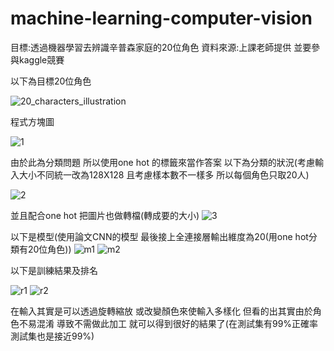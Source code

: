 # machine-learning-computer-vision

目標:透過機器學習去辨識辛普森家庭的20位角色 資料來源:上課老師提供 並要參與kaggle競賽

以下為目標20位角色

![20_characters_illustration](https://user-images.githubusercontent.com/49279418/106090882-30e7fb00-6166-11eb-874b-931e56ea2503.png)

程式方塊圖

![1](https://user-images.githubusercontent.com/49279418/106090955-5248e700-6166-11eb-8820-79c6dc03d999.png)

由於此為分類問題 所以使用one hot 的標籤來當作答案 以下為分類的狀況(考慮輸入大小不同統一改為128X128 且考慮樣本數不一樣多 所以每個角色只取20人)

![2](https://user-images.githubusercontent.com/49279418/106091088-9d62fa00-6166-11eb-9164-dc6605532923.png)

並且配合one hot 把圖片也做轉檔(轉成要的大小)
![3](https://user-images.githubusercontent.com/49279418/106091321-211ce680-6167-11eb-8526-e4d987c16414.png)


以下是模型(使用論文CNN的模型 最後接上全連接層輸出維度為20(用one hot分類有20位角色))
![m1](https://user-images.githubusercontent.com/49279418/106091883-3cd4bc80-6168-11eb-9952-1bfe35028882.png)
![m2](https://user-images.githubusercontent.com/49279418/106091890-3f371680-6168-11eb-9c38-59bceb582789.png)

以下是訓練結果及排名

![r1](https://user-images.githubusercontent.com/49279418/106091897-41997080-6168-11eb-84e5-a815b4bb001f.png)
![r2](https://user-images.githubusercontent.com/49279418/106091898-41997080-6168-11eb-9265-314038536b7a.png)


在輸入其實是可以透過旋轉縮放 或改變顏色來使輸入多樣化 但看的出其實由於角色不易混淆 導致不需做此加工 就可以得到很好的結果了(在測試集有99%正確率 測試集也是接近99%)
